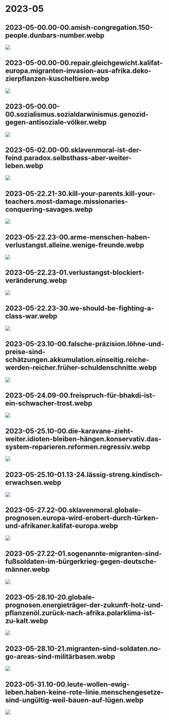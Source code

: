 # 2023-05

## 2023-05-00.00-00.amish-congregation.150-people.dunbars-number.webp

![](img/2023-05/2023-05-00.00-00.amish-congregation.150-people.dunbars-number.webp)

## 2023-05-00.00-00.repair.gleichgewicht.kalifat-europa.migranten-invasion-aus-afrika.deko-zierpflanzen-kuscheltiere.webp

![](img/2023-05/2023-05-00.00-00.repair.gleichgewicht.kalifat-europa.migranten-invasion-aus-afrika.deko-zierpflanzen-kuscheltiere.webp)

## 2023-05-00.00-00.sozialismus.sozialdarwinismus.genozid-gegen-antisoziale-völker.webp

![](img/2023-05/2023-05-00.00-00.sozialismus.sozialdarwinismus.genozid-gegen-antisoziale-völker.webp)

## 2023-05-02.00-00.sklavenmoral-ist-der-feind.paradox.selbsthass-aber-weiter-leben.webp

![](img/2023-05/2023-05-02.00-00.sklavenmoral-ist-der-feind.paradox.selbsthass-aber-weiter-leben.webp)

## 2023-05-22.21-30.kill-your-parents.kill-your-teachers.most-damage.missionaries-conquering-savages.webp

![](img/2023-05/2023-05-22.21-30.kill-your-parents.kill-your-teachers.most-damage.missionaries-conquering-savages.webp)

## 2023-05-22.23-00.arme-menschen-haben-verlustangst.alleine.wenige-freunde.webp

![](img/2023-05/2023-05-22.23-00.arme-menschen-haben-verlustangst.alleine.wenige-freunde.webp)

## 2023-05-22.23-01.verlustangst-blockiert-veränderung.webp

![](img/2023-05/2023-05-22.23-01.verlustangst-blockiert-veränderung.webp)

## 2023-05-22.23-30.we-should-be-fighting-a-class-war.webp

![](img/2023-05/2023-05-22.23-30.we-should-be-fighting-a-class-war.webp)

## 2023-05-23.10-00.falsche-präzision.löhne-und-preise-sind-schätzungen.akkumulation.einseitig.reiche-werden-reicher.früher-schuldenschnitte.webp

![](img/2023-05/2023-05-23.10-00.falsche-präzision.löhne-und-preise-sind-schätzungen.akkumulation.einseitig.reiche-werden-reicher.früher-schuldenschnitte.webp)

## 2023-05-24.09-00.freispruch-für-bhakdi-ist-ein-schwacher-trost.webp

![](img/2023-05/2023-05-24.09-00.freispruch-für-bhakdi-ist-ein-schwacher-trost.webp)

## 2023-05-25.10-00.die-karavane-zieht-weiter.idioten-bleiben-hängen.konservativ.das-system-reparieren.reformen.regressiv.webp

![](img/2023-05/2023-05-25.10-00.die-karavane-zieht-weiter.idioten-bleiben-hängen.konservativ.das-system-reparieren.reformen.regressiv.webp)

## 2023-05-25.10-01.13-24.lässig-streng.kindisch-erwachsen.webp

![](img/2023-05/2023-05-25.10-01.13-24.lässig-streng.kindisch-erwachsen.webp)

## 2023-05-27.22-00.sklavenmoral.globale-prognosen.europa-wird-erobert-durch-türken-und-afrikaner.kalifat-europa.webp

![](img/2023-05/2023-05-27.22-00.sklavenmoral.globale-prognosen.europa-wird-erobert-durch-türken-und-afrikaner.kalifat-europa.webp)

## 2023-05-27.22-01.sogenannte-migranten-sind-fußsoldaten-im-bürgerkrieg-gegen-deutsche-männer.webp

![](img/2023-05/2023-05-27.22-01.sogenannte-migranten-sind-fußsoldaten-im-bürgerkrieg-gegen-deutsche-männer.webp)

## 2023-05-28.10-20.globale-prognosen.energieträger-der-zukunft-holz-und-pflanzenöl.zurück-nach-afrika.polarklima-ist-zu-kalt.webp

![](img/2023-05/2023-05-28.10-20.globale-prognosen.energieträger-der-zukunft-holz-und-pflanzenöl.zurück-nach-afrika.polarklima-ist-zu-kalt.webp)

## 2023-05-28.10-21.migranten-sind-soldaten.no-go-areas-sind-militärbasen.webp

![](img/2023-05/2023-05-28.10-21.migranten-sind-soldaten.no-go-areas-sind-militärbasen.webp)

## 2023-05-31.10-00.leute-wollen-ewig-leben.haben-keine-rote-linie.menschengesetze-sind-ungültig-weil-bauen-auf-lügen.webp

![](img/2023-05/2023-05-31.10-00.leute-wollen-ewig-leben.haben-keine-rote-linie.menschengesetze-sind-ungültig-weil-bauen-auf-lügen.webp)

